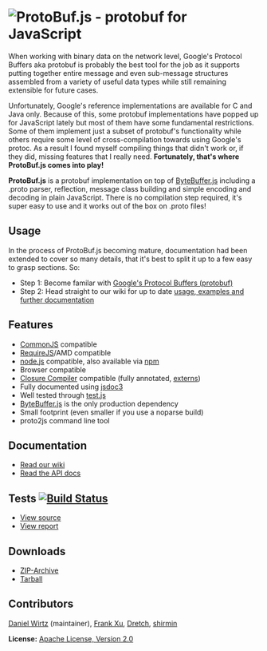 ![ProtoBuf.js - protobuf for JavaScript](https://raw.github.com/dcodeIO/ProtoBuf.js/master/ProtoBuf.png)
=====================================

When working with binary data on the network level, Google's Protocol Buffers aka protobuf is probably the best tool for
the job as it supports putting together entire message and even sub-message structures assembled from a variety of
useful data types while still remaining extensible for future cases.

Unfortunately, Google's reference implementations are available for C and Java only. Because of this, some protobuf
implementations have popped up for JavaScript lately but most of them have some fundamental restrictions.
Some of them implement just a subset of protobuf's functionality while others require some level of cross-compilation
towards using Google's protoc. As a result I found myself compiling things that didn't work or, if they did, missing
features that I really need. **Fortunately, that's where ProtoBuf.js comes into play!**

**ProtoBuf.js** is a protobuf implementation on top of [ByteBuffer.js](https://github.com/dcodeIO/ByteBuffer.js) including
a .proto parser, reflection, message class building and simple encoding and decoding in plain JavaScript. There is no
compilation step required, it's super easy to use and it works out of the box on .proto files!

Usage
-----
In the process of ProtoBuf.js becoming mature, documentation had been extended to cover so many details, that it's best to
split it up to a few easy to grasp sections. So:

* Step 1: Become familar with [Google's Protocol Buffers (protobuf)](https://developers.google.com/protocol-buffers/docs/overview)
* Step 2: Head straight to our wiki for up to date [usage, examples and further documentation](https://github.com/dcodeIO/ProtoBuf.js/wiki)

Features
--------
* [CommonJS](http://www.commonjs.org/) compatible
* [RequireJS](http://requirejs.org/)/AMD compatible
* [node.js](http://nodejs.org) compatible, also available via [npm](https://npmjs.org/package/protobufjs)
* Browser compatible
* [Closure Compiler](https://developers.google.com/closure/compiler/) compatible (fully annotated, [externs](https://github.com/dcodeIO/ProtoBuf.js/tree/master/externs))
* Fully documented using [jsdoc3](https://github.com/jsdoc3/jsdoc)
* Well tested through [test.js](https://github.com/dcodeIO/test.js)
* [ByteBuffer.js](https://github.com/dcodeIO/ByteBuffer.js) is the only production dependency
* Small footprint (even smaller if you use a noparse build)
* proto2js command line tool

Documentation
-------------
* [Read our wiki](https://github.com/dcodeIO/ProtoBuf.js/wiki)
* [Read the API docs](http://htmlpreview.github.com/?http://github.com/dcodeIO/ProtoBuf.js/master/docs/ProtoBuf.html)

Tests [![Build Status](https://travis-ci.org/dcodeIO/ProtoBuf.js.png?branch=master)](https://travis-ci.org/dcodeIO/ProtoBuf.js)
------------------
* [View source](https://github.com/dcodeIO/ProtoBuf.js/blob/master/tests/suite.js)
* [View report](https://travis-ci.org/dcodeIO/ProtoBuf.js)

Downloads
---------
* [ZIP-Archive](https://github.com/dcodeIO/ProtoBuf.js/archive/master.zip)
* [Tarball](https://github.com/dcodeIO/ProtoBuf.js/tarball/master)

Contributors
------------
[Daniel Wirtz](https://github.com/dcodeIO) (maintainer), [Frank Xu](https://github.com/yyfrankyy), [Dretch](https://github.com/Dretch), [shirmin](https://github.com/shirmin)

**License:** [Apache License, Version 2.0](http://www.apache.org/licenses/LICENSE-2.0.html)
